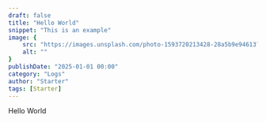 ```yaml
---
draft: false
title: "Hello World"
snippet: "This is an example"
image: {
    src: "https://images.unsplash.com/photo-1593720213428-28a5b9e94613?&fit=crop&w=430&h=240",
    alt: ""
}
publishDate: "2025-01-01 00:00"
category: "Logs"
author: "Starter"
tags: [Starter]
---
```


Hello World